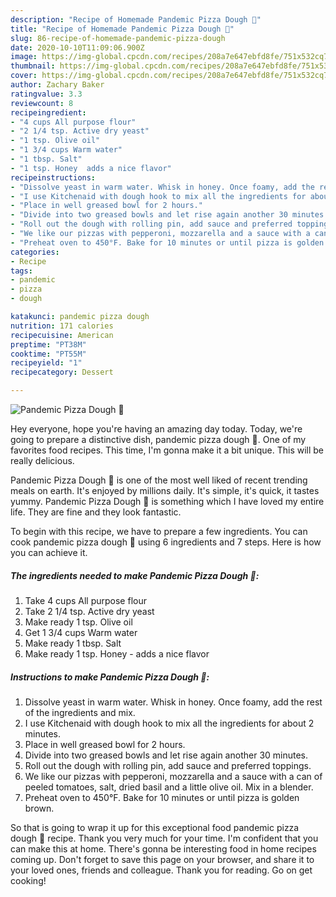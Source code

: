 ```yaml
---
description: "Recipe of Homemade Pandemic Pizza Dough 🍕"
title: "Recipe of Homemade Pandemic Pizza Dough 🍕"
slug: 86-recipe-of-homemade-pandemic-pizza-dough
date: 2020-10-10T11:09:06.900Z
image: https://img-global.cpcdn.com/recipes/208a7e647ebfd8fe/751x532cq70/pandemic-pizza-dough-🍕-recipe-main-photo.jpg
thumbnail: https://img-global.cpcdn.com/recipes/208a7e647ebfd8fe/751x532cq70/pandemic-pizza-dough-🍕-recipe-main-photo.jpg
cover: https://img-global.cpcdn.com/recipes/208a7e647ebfd8fe/751x532cq70/pandemic-pizza-dough-🍕-recipe-main-photo.jpg
author: Zachary Baker
ratingvalue: 3.3
reviewcount: 8
recipeingredient:
- "4 cups All purpose flour"
- "2 1/4 tsp. Active dry yeast"
- "1 tsp. Olive oil"
- "1 3/4 cups Warm water"
- "1 tbsp. Salt"
- "1 tsp. Honey  adds a nice flavor"
recipeinstructions:
- "Dissolve yeast in warm water. Whisk in honey. Once foamy, add the rest of the ingredients and mix."
- "I use Kitchenaid with dough hook to mix all the ingredients for about 2 minutes."
- "Place in well greased bowl for 2 hours."
- "Divide into two greased bowls and let rise again another 30 minutes."
- "Roll out the dough with rolling pin, add sauce and preferred toppings."
- "We like our pizzas with pepperoni, mozzarella and a sauce with a can of peeled tomatoes, salt, dried basil and a little olive oil. Mix in a blender."
- "Preheat oven to 450°F. Bake for 10 minutes or until pizza is golden brown."
categories:
- Recipe
tags:
- pandemic
- pizza
- dough

katakunci: pandemic pizza dough 
nutrition: 171 calories
recipecuisine: American
preptime: "PT38M"
cooktime: "PT55M"
recipeyield: "1"
recipecategory: Dessert

---
```



![Pandemic Pizza Dough 🍕](https://img-global.cpcdn.com/recipes/208a7e647ebfd8fe/751x532cq70/pandemic-pizza-dough-🍕-recipe-main-photo.jpg)

Hey everyone, hope you're having an amazing day today. Today, we're going to prepare a distinctive dish, pandemic pizza dough 🍕. One of my favorites food recipes. This time, I'm gonna make it a bit unique. This will be really delicious.



Pandemic Pizza Dough 🍕 is one of the most well liked of recent trending meals on earth. It's enjoyed by millions daily. It's simple, it's quick, it tastes yummy. Pandemic Pizza Dough 🍕 is something which I have loved my entire life. They are fine and they look fantastic.


To begin with this recipe, we have to prepare a few ingredients. You can cook pandemic pizza dough 🍕 using 6 ingredients and 7 steps. Here is how you can achieve it.

<!--inarticleads1-->

##### The ingredients needed to make Pandemic Pizza Dough 🍕:

1. Take 4 cups All purpose flour
1. Take 2 1/4 tsp. Active dry yeast
1. Make ready 1 tsp. Olive oil
1. Get 1 3/4 cups Warm water
1. Make ready 1 tbsp. Salt
1. Make ready 1 tsp. Honey - adds a nice flavor




<!--inarticleads2-->

##### Instructions to make Pandemic Pizza Dough 🍕:

1. Dissolve yeast in warm water. Whisk in honey. Once foamy, add the rest of the ingredients and mix.
1. I use Kitchenaid with dough hook to mix all the ingredients for about 2 minutes.
1. Place in well greased bowl for 2 hours.
1. Divide into two greased bowls and let rise again another 30 minutes.
1. Roll out the dough with rolling pin, add sauce and preferred toppings.
1. We like our pizzas with pepperoni, mozzarella and a sauce with a can of peeled tomatoes, salt, dried basil and a little olive oil. Mix in a blender.
1. Preheat oven to 450°F. Bake for 10 minutes or until pizza is golden brown.




So that is going to wrap it up for this exceptional food pandemic pizza dough 🍕 recipe. Thank you very much for your time. I'm confident that you can make this at home. There's gonna be interesting food in home recipes coming up. Don't forget to save this page on your browser, and share it to your loved ones, friends and colleague. Thank you for reading. Go on get cooking!
